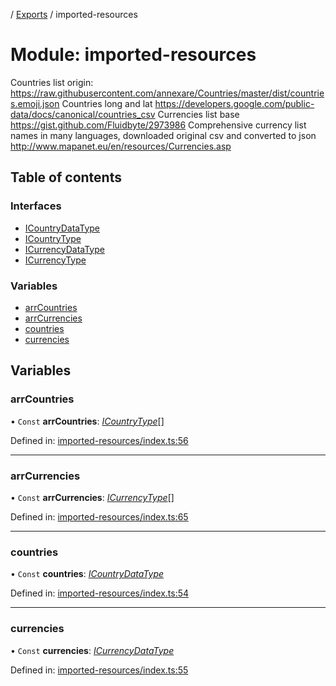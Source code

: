 [](../README.md) / [Exports](../modules.md) / imported-resources

# Module: imported-resources

Countries list origin:
https://raw.githubusercontent.com/annexare/Countries/master/dist/countries.emoji.json
Countries long and lat
https://developers.google.com/public-data/docs/canonical/countries_csv
Currencies list base
https://gist.github.com/Fluidbyte/2973986
Comprehensive currency list names in many languages, downloaded original csv and converted to json
http://www.mapanet.eu/en/resources/Currencies.asp

## Table of contents

### Interfaces

- [ICountryDataType](../interfaces/imported_resources.icountrydatatype.md)
- [ICountryType](../interfaces/imported_resources.icountrytype.md)
- [ICurrencyDataType](../interfaces/imported_resources.icurrencydatatype.md)
- [ICurrencyType](../interfaces/imported_resources.icurrencytype.md)

### Variables

- [arrCountries](imported_resources.md#arrcountries)
- [arrCurrencies](imported_resources.md#arrcurrencies)
- [countries](imported_resources.md#countries)
- [currencies](imported_resources.md#currencies)

## Variables

### arrCountries

• `Const` **arrCountries**: [*ICountryType*](../interfaces/imported_resources.icountrytype.md)[]

Defined in: [imported-resources/index.ts:56](https://github.com/onzag/itemize/blob/11a98dec/imported-resources/index.ts#L56)

___

### arrCurrencies

• `Const` **arrCurrencies**: [*ICurrencyType*](../interfaces/imported_resources.icurrencytype.md)[]

Defined in: [imported-resources/index.ts:65](https://github.com/onzag/itemize/blob/11a98dec/imported-resources/index.ts#L65)

___

### countries

• `Const` **countries**: [*ICountryDataType*](../interfaces/imported_resources.icountrydatatype.md)

Defined in: [imported-resources/index.ts:54](https://github.com/onzag/itemize/blob/11a98dec/imported-resources/index.ts#L54)

___

### currencies

• `Const` **currencies**: [*ICurrencyDataType*](../interfaces/imported_resources.icurrencydatatype.md)

Defined in: [imported-resources/index.ts:55](https://github.com/onzag/itemize/blob/11a98dec/imported-resources/index.ts#L55)
